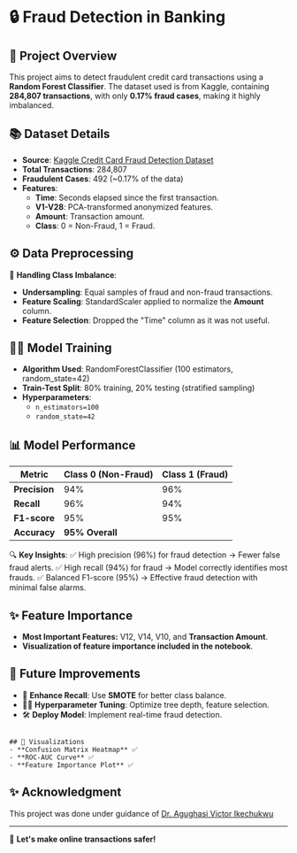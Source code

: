 # 🔒 Fraud Detection in Banking

## 📄 Project Overview
This project aims to detect fraudulent credit card transactions using a **Random Forest Classifier**. The dataset used is from Kaggle, containing **284,807 transactions**, with only **0.17% fraud cases**, making it highly imbalanced.

## 📚 Dataset Details
- **Source**: [Kaggle Credit Card Fraud Detection Dataset](https://www.kaggle.com/datasets/mlg-ulb/creditcardfraud)
- **Total Transactions**: 284,807
- **Fraudulent Cases**: 492 (~0.17% of the data)
- **Features**:
  - **Time**: Seconds elapsed since the first transaction.
  - **V1-V28**: PCA-transformed anonymized features.
  - **Amount**: Transaction amount.
  - **Class**: 0 = Non-Fraud, 1 = Fraud.

## ⚙️ Data Preprocessing
🔄 **Handling Class Imbalance**:
- **Undersampling**: Equal samples of fraud and non-fraud transactions.
- **Feature Scaling**: StandardScaler applied to normalize the **Amount** column.
- **Feature Selection**: Dropped the "Time" column as it was not useful.

## 🧑‍💻 Model Training
- **Algorithm Used**: RandomForestClassifier (100 estimators, random_state=42)
- **Train-Test Split**: 80% training, 20% testing (stratified sampling)
- **Hyperparameters**:
  - `n_estimators=100`
  - `random_state=42`

## 📊 Model Performance
| Metric        | Class 0 (Non-Fraud) | Class 1 (Fraud) |
|--------------|-------------------|-----------------|
| **Precision** | 94%                 | 96%             |
| **Recall**    | 96%                 | 94%             |
| **F1-score**  | 95%                 | 95%             |
| **Accuracy**  | **95% Overall**      |                 |

🔍 **Key Insights**:
✅ High precision (96%) for fraud detection → Fewer false fraud alerts.
✅ High recall (94%) for fraud → Model correctly identifies most frauds.
✅ Balanced F1-score (95%) → Effective fraud detection with minimal false alarms.

## ✨ Feature Importance
- **Most Important Features:** V12, V14, V10, and **Transaction Amount**.
- **Visualization of feature importance included in the notebook**.

## 🚀 Future Improvements
- 🌟 **Enhance Recall**: Use **SMOTE** for better class balance.
- 👨‍💻 **Hyperparameter Tuning**: Optimize tree depth, feature selection.
- 🛠️ **Deploy Model**: Implement real-time fraud detection.

```

## 🎨 Visualizations
- **Confusion Matrix Heatmap** ✅
- **ROC-AUC Curve** ✅
- **Feature Importance Plot** ✅
```

## ✨ Acknowledgment
<p>This project was done under guidance of  <a href="https://github.com/Victor-Ikechukwu">Dr. Agughasi Victor Ikechukwu</a></p>


---
🚀 **Let's make online transactions safer!**

